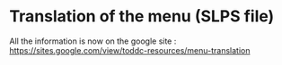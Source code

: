 # Translation of the menu (SLPS file)

All the information is now on the google site :
https://sites.google.com/view/toddc-resources/menu-translation
